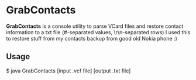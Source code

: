 GrabContacts
============

**GrabContacts** is a console utility to parse VCard files and restore contact information to a txt file (#-separated values, \\r\\n-separated rows)
I used this to restore stuff from my contacts backup from good old Nokia phone :)


Usage
------
$ java GrabContacts [input .vcf file] [output .txt file]
